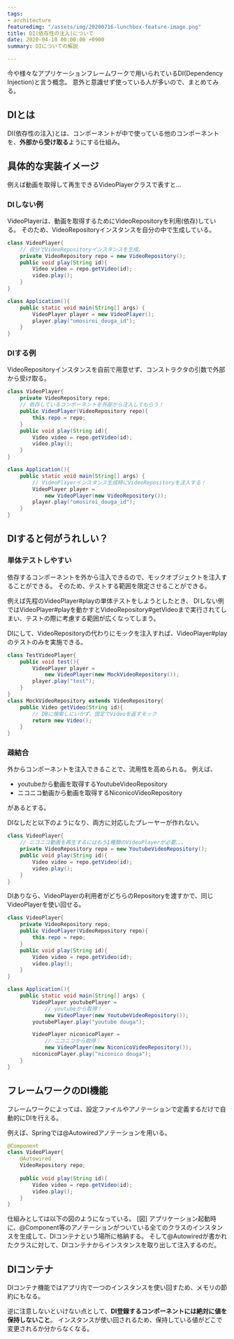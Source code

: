```yaml
---
tags:
- architecture
featuredimg: "/assets/img/20200716-lunchbox-feature-image.png"
title: DI(依存性の注入)について
date: 2020-04-10 00:00:00 +0900
summary: DIについての解説

---
```

今や様々なアプリケーションフレームワークで用いられているDI(Dependency Injection)と言う概念。 意外と意識せず使っている人が多いので、まとめてみる。

## DIとは

DI(依存性の注入)とは、コンポーネントが中で使っている他のコンポーネントを、**外部から受け取る**ようにする仕組み。

## 具体的な実装イメージ

例えば動画を取得して再生できるVideoPlayerクラスで表すと…

### DIしない例

VideoPlayerは、動画を取得するためにVideoRepositoryを利用(依存)している。
そのため、VideoRepositoryインスタンスを自分の中で生成している。

``` java
class VideoPlayer{
	// 自分でVideoRepositoryインスタンスを生成。
	private VideoRepository repo = new VideoRepository();
	public void play(String id){
		Video video = repo.getVideo(id);
		video.play();
	}
}

class Application(){
	public static void main(String[] args) {
		VideoPlayer player = new VideoPlayer();
		player.play("omosiroi_douga_id");
    }
}
```

### DIする例

VideoRepositoryインスタンスを自前で用意せず、コンストラクタの引数で外部から受け取る。

``` java
class VideoPlayer{
	private VideoRepository repo;
	// 依存しているコンポーネントを外部から注入してもらう！
	public VideoPlayer(VideoRepository repo){
		this.repo = repo;
	}
	public void play(String id){
		Video video = repo.getVideo(id);
		video.play();
	}
}

class Application(){
	public static void main(String[] args) {
		// VideoPlayerインスタンス生成時にVideoRepositoryを注入する！
		VideoPlayer player = 
			new VideoPlayer(new VideoRepository());
		player.play("omosiroi_douga_id");
    }
}
```

## DIすると何がうれしい？

### 単体テストしやすい

依存するコンポーネントを外から注入できるので、モックオブジェクトを注入することができる。
そのため、テストする範囲を限定させることができる。

例えば先程のVideoPlayer#playの単体テストをしようとしたとき、
DIしない例ではVideoPlayer#playを動かすとVideoRepository#getVideoまで実行されてしまい、テストの際に考慮する範囲が広くなってしまう。

DIにして、VideoRepositoryの代わりにモックを注入すれば、VideoPlayer#playのテストのみを実施できる。

``` java
class TestVideoPlayer{
	public void test(){
		VideoPlayer player = 
			new VideoPlayer(new MockVideoRepository());
		player.play("test");
	}
}
class MockVideoRepository extends VideoRepository{
	public Video getVideo(String id){
		// DBに検索しにいかず、固定でVideoを返すモック
		return new Video();
	}
}
```

### 疎結合

外からコンポーネントを注入できることで、流用性を高められる。
例えば、

* youtubeから動画を取得するYoutubeVideoRepository
* ニコニコ動画から動画を取得するNiconicoVideoRepository

があるとする。

DIなしだと以下のようになり、両方に対応したプレーヤーが作れない。

``` java
class VideoPlayer{
	// ニコニコ動画を再生するにはもう1種類のVideoPlayerが必要。。。
	private VideoRepository repo = new YoutubeVideoRepository();
	public void play(String id){
		Video video = repo.getVideo(id);
		video.play();
	}
}
```

DIありなら、VideoPlayerの利用者がどちらのRepositoryを渡すかで、同じVideoPlayerを使い回せる。

``` java
class VideoPlayer{
	private VideoRepository repo;
	public VideoPlayer(VideoRepository repo){
		this.repo = repo;
	}
	public void play(String id){
		Video video = repo.getVideo(id);
		video.play();
	}
}

class Application(){
	public static void main(String[] args) {
		VideoPlayer youtubePlayer = 
			// youtubeから取得！
			new VideoPlayer(new YoutubeVideoRepository());
		youtubePlayer.play("youtube douga");

		VideoPlayer niconicoPlayer =
			// ニコニコから取得！ 
			new VideoPlayer(new NiconicoVideoRepository());
		niconicoPlayer.play("niconico douga");
    }
}
```

## フレームワークのDI機能

フレームワークによっては、設定ファイルやアノテーションで定義するだけで自動的にDIを行える。

例えば、Springでは@Autowiredアノテーションを用いる。

``` java
@Component
class VideoPlayer{
	@Autowired
	VideoRepository repo;
	
	public void play(String id){
		Video video = repo.getVideo(id);
		video.play();
	}
}
```

仕組みとしては以下の図のようになっている。
\[図\]
アプリケーション起動時に、@Component等のアノテーションがついている全てのクラスのインスタンスを生成して、DIコンテナという場所に格納する。
そして@Autowiredが書かれたクラスに対して、DIコンテナからインスタンスを取り出して注入するのだ。

## DIコンテナ

DIコンテナ機能ではアプリ内で一つのインスタンスを使い回すため、メモリの節約にもなる。

逆に注意しないといけない点として、**DI登録するコンポーネントには絶対に値を保持しないこと**。
インスタンスが使い回されるため、保持している値がどこで変更されるか分からなくなる。